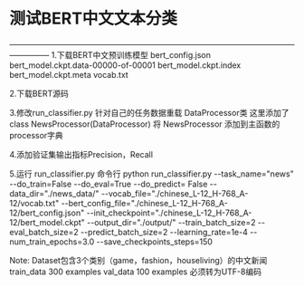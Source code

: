 
#   测试BERT中文文本分类
—————————————————————————————————————————
1.下载BERT中文预训练模型
	bert_config.json
	bert_model.ckpt.data-00000-of-00001
	bert_model.ckpt.index
	bert_model.ckpt.meta
	vocab.txt

2.下载BERT源码

3.修改run_classifier.py
	针对自己的任务数据重载 DataProcessor类
	这里添加了 class NewsProcessor(DataProcessor)
	将 NewsProcessor 添加到主函数的 processor字典
	
4.添加验证集输出指标Precision，Recall
	
5.运行 run_classifier.py
	命令行 python run_classifier.py 
				--task_name="news" 
				--do_train=False 
				--do_eval=True 
				--do_predict= False
				--data_dir="./news_data/" 
				--vocab_file="./chinese_L-12_H-768_A-12/vocab.txt" 
				--bert_config_file="./chinese_L-12_H-768_A-12/bert_config.json" 
				--init_checkpoint="./chinese_L-12_H-768_A-12/bert_model.ckpt" 
				--output_dir="./output/" 
				--train_batch_size=2 
				--eval_batch_size=2 
				--predict_batch_size=2 
				--learning_rate=1e-4 
				--num_train_epochs=3.0
				--save_checkpoints_steps=150
				
				
				
Note: 
	Dataset包含3个类别（game，fashion，houseliving）的中文新闻
		train_data 300 examples
		val_data 100 examples
		必须转为UTF-8编码
		
	


